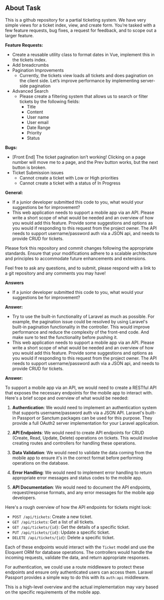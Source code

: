 ## About Task

This is a github repository for a partial ticketing system. We have very simple views for a ticket index, view, and create form. You’re tasked with a few feature requests, bug fixes, a request for feedback, and to scope out a larger feature.

**Feature Requests:**
- Create a reusable utility class to format dates in Vue, implement this in the tickets index.
- Add breadcrumbs
- Pagination Improvements
  - Currently, the tickets view loads all tickets and does pagination on the client side. Let’s improve performance by implementing server-side pagination
- Advanced Search 
  - Please create a filtering system that allows us to search or filter tickets by the following fields: 
    - Title
    - Content
    - User name
    - User email
    - Date Range
    - Priority
    - Status

**Bugs:**
- [Front End] The ticket pagination isn’t working! Clicking on a page number will move me to a page, and the Prev button works, but the next button is broken.
- Ticket Submission issues 
  - Cannot create a ticket with Low or High priorities
  - Cannot create a ticket with a status of In Progress

**General:**
- If a junior developer submitted this code to you, what would your suggestions be for improvement?
- This web application needs to support a mobile app via an API. Please write a short scope of what would be needed and an overview of how you would add this feature.  Provide some suggestions and options as you would if responding to this request from the project owner. The API needs to support username/password auth via a JSON api, and needs to provide CRUD for tickets.

Please fork this repository and commit changes following the appropriate standards. Ensure that your modifications adhere to a scalable architecture and principles to accommodate future enhancements and extensions.

Feel free to ask any questions, and to submit, please respond with a link to a git repository and any comments you may have!


**Answers**

- If a junior developer submitted this code to you, what would your suggestions be for improvement?

**Answer:**

- Try to use the built-in functionality of Laravel as much as possible. For example, the pagination issue could be resolved by using Laravel's built-in pagination functionality in the controller. This would improve performance and reduce the complexity of the front-end code.
And make sure to test the functionality before pushing it.
- This web application needs to support a mobile app via an API. Please write a short scope of what would be needed and an overview of how you would add this feature.  Provide some suggestions and options as you would if responding to this request from the project owner. The API needs to support username/password auth via a JSON api, and needs to provide CRUD for tickets.


**Answer:**

To support a mobile app via an API, we would need to create a RESTful API that exposes the necessary endpoints for the mobile app to interact with. Here's a brief scope and overview of what would be needed:

1. **Authentication**: We would need to implement an authentication system that supports username/password auth via a JSON API. Laravel's built-in Passport or Sanctum packages can be used for this purpose. They provide a full OAuth2 server implementation for your Laravel application.

2. **API Endpoints**: We would need to create API endpoints for CRUD (Create, Read, Update, Delete) operations on tickets. This would involve creating routes and controllers for handling these operations.

3. **Data Validation**: We would need to validate the data coming from the mobile app to ensure it's in the correct format before performing operations on the database.

4. **Error Handling**: We would need to implement error handling to return appropriate error messages and status codes to the mobile app.

5. **API Documentation**: We would need to document the API endpoints, request/response formats, and any error messages for the mobile app developers.

Here's a rough overview of how the API endpoints for tickets might look:

- `POST /api/tickets`: Create a new ticket.
- `GET /api/tickets`: Get a list of all tickets.
- `GET /api/tickets/{id}`: Get the details of a specific ticket.
- `PUT /api/tickets/{id}`: Update a specific ticket.
- `DELETE /api/tickets/{id}`: Delete a specific ticket.

Each of these endpoints would interact with the `Ticket` model and use the Eloquent ORM for database operations. The controllers would handle the incoming requests, validate the data, and return appropriate responses.

For authentication, we could use a route middleware to protect these endpoints and ensure only authenticated users can access them. Laravel Passport provides a simple way to do this with its `auth:api` middleware.

This is a high-level overview and the actual implementation may vary based on the specific requirements of the mobile app.
